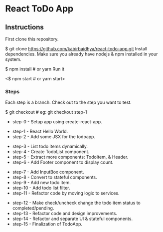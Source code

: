 # React ToDo App

## Instructions
First clone this repository.

  $ git clone https://github.com/kabirbaidhya/react-todo-app.git
Install dependencies. Make sure you already have nodejs & npm installed in your system.

  $ npm install # or yarn
Run it

  <$ npm start # or yarn start>

### Steps

Each step is a branch. Check out to the step you want to test.

  $ git checkout <step-number>    # eg: git checkout step-1
+ step-0 - Setup app using create-react-app.
- step-1 - React Hello World.
- step-2 - Add some JSX for the todoapp.
+ step-3 - List todo items dynamically.
+ step-4 - Create TodoList component.
+ step-5 - Extract more components: TodoItem, & Header.
+ step-6 - Add Footer component to display count.
- step-7 - Add InputBox component.
- step-8 - Convert to stateful components.
- step-9 - Add new todo item.
- step-10 - Add todo list filter.
- step-11 - Refactor code by moving logic to services.
+ step-12 - Make check/uncheck change the todo item status to completed/pending.
+ step-13 - Refactor code and design improvements.
+ step-14 - Refactor and separate UI & stateful components.
+ step-15 - Finalization of TodoApp.
